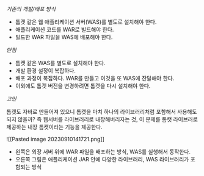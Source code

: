
*기존의 개발/배포 방식*

- 톰캣 같은 웹 애플리케이션 서버(WAS)를 별도로 설치해야 한다.
- 애플리케이션 코드를 WAR로 빌드해야 한다.
- 빌드한 WAR 파일을 WAS에 배포해야 한다.


*단점*

- 톰캣 같은 WAS를 별도로 설치해야 한다.
- 개발 환경 설정이 복잡하다.
- 배포 과정이 복잡하다. WAR를 만들고 이것을 또 WAS에 잔달해야 한다. 
- 이외에도 톰캣 버전을 변경하려면 톰캣을 다시 설치해야 한다.

*고민*

톰캣도 자바로 만들어져 있으니 톰캣을 마치 하나의 라이브러리처럼 포함해서 사용해도 되지 않을까? 즉 웹서버를 라이브러리로 내장해버리자는 것, 이 문제를 톰캣 라이브러로 제공하는 내장 톰캣이라는 기능을 제공한다.


![[Pasted image 20230910141721.png]]

- 왼쪽은 외장 서버 위에 WAR 파일을 배포하는 방식, WAS를 실행해서 동작한다.
- 오른쪽 그림은 애플리케이션 JAR 안에 다양한 라이브러리, WAS 라이브러리가 포함되는 방식